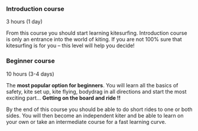### Introduction course

3 hours (1 day)

From this course you should start learning kitesurfing. Introduction course is only an entrance into the world of kiting. If you are not 100% sure that kitesurfing is for you – this level will help you decide!

### Beginner course

10 hours (3-4 days)

The **most popular option for beginners**. You will learn all the basics of safety, kite set up, kite flying, bodydrag in all directions and start the most exciting part... **Getting on the board and ride !!**

By the end of this course you should be able to do short rides to one or both sides. You will then become an independent kiter and be able to learn on your own or take an intermediate course for a fast learning curve.

